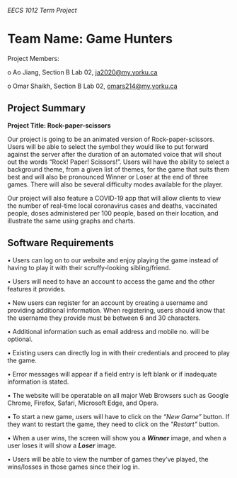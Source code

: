*EECS 1012 Term Project*


# Team Name: Game Hunters


Project Members:

o	Ao Jiang, Section B Lab 02, ja2020@my.yorku.ca

o	Omar Shaikh, Section B Lab 02, omars214@my.yorku.ca

## Project Summary

										
**Project Title: Rock-paper-scissors**


Our project is going to be an animated version of Rock-paper-scissors. Users will be able to select the symbol they would like to put forward against the server after the duration of an automated voice that will shout out the words “Rock! Paper! Scissors!”. Users will have the ability to select a background theme, from a given list of themes, for the game that suits them best and will also be pronounced Winner or Loser at the end of three games. There will also be several difficulty modes available for the player.

Our project will also feature a COVID-19 app that will allow clients to view the number of real-time local coronavirus cases and deaths, vaccinated people, doses administered per 100 people, based on their location, and illustrate the same using graphs and charts.





## Software Requirements

•	Users can log on to our website and enjoy playing the game instead of having to play it with their scruffy-looking sibling/friend.

•	Users will need to have an account to access the game and the other features it provides.

•	New users can register for an account by creating a username and providing additional information. When registering, users should know that the username they provide must be between 6 and 30 characters.

•	Additional information such as email address and mobile no. will be optional.

•	Existing users can directly log in with their credentials and proceed to play the game.

•	Error messages will appear if a field entry is left blank or if inadequate information is stated.

•	The website will be operatable on all major Web Browsers such as Google Chrome, Firefox, Safari, Microsoft Edge, and Opera.

•	To start a new game, users will have to click on the *“New Game”* button. If they want to restart the game, they need to click on the *"Restart"*                  button.

•       When a user wins, the screen will show you a ***Winner*** image, and when a user loses it will show a ***Loser*** image.

•	Users will be able to view the number of games they’ve played, the wins/losses in those games since their log in.




